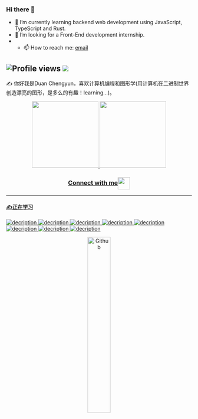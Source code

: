 ### Hi there 👋
- 🔭 I’m currently learning backend web development using JavaScript, TypeScript and Rust.
- 🌱 I’m looking for a Front-End development internship.
- - 📫 How to reach me: [email](mailto:Dominic_Duan@163.com)
<!--
**Chanyon/Chanyon** is a ✨ _special_ ✨ repository because its `README.md` (this file) appears on your GitHub profile.

Here are some ideas to get you started:
- 👯 I’m looking to collaborate on ...
- 🤔 I’m looking for help with ...
- 💬 Ask me about ...
- 📫 How to reach me: ...
- 😄 Pronouns: ...
- ⚡ Fun fact: ...
-->
![Profile views](https://gpvc.arturio.dev/Chanyon)  <img src="https://img.shields.io/github/followers/Chanyon?label=Follow" style=" float:left, margin-right:10px" />
---
<!-- https://img.shields.io/github/stars/{Chanyon}/{repo-name}.svg -->
<!-- https://img.shields.io/github/issues-pr-closed/{Chanyon}/{repo-name}.svg -->
✍️ 你好我是Duan Chengyun，喜欢计算机编程和图形学(用计算机在二进制世界创造漂亮的图形，是多么的有趣！learning...)。

<!--[![Top Langs](https://github-readme-stats.vercel.app/api/top-langs/?username=Chanyon)](https://github.com/Chanyon/github-readme-stats) -->
<!-- ![Christmas's GitHub stats](https://github-readme-stats.vercel.app/api?username=Chanyon&show_icons=true&theme=radical) theme:blue-green | tokyonight | radical -->
<!-- [![Top Langs](https://github-readme-stats.vercel.app/api/top-langs/?username=Chanyon&layout=compact)](https://github.com/Chanyon/github-readme-stats) -->
 
<div align="center">
  <a href="https://github.com/Chanyon">
  <img height="180em" src="https://github-readme-stats.vercel.app/api?username=Chanyon&show_icons=true&theme=dracula&include_all_commits=true&count_private=true"/>
  <img height="180em" src="https://github-readme-stats.vercel.app/api/top-langs/?username=Chanyon&layout=compact&langs_count=7&theme=dracula"/>
</div>

<div align="center">
  <h3 align="center">Connect with me<img align="center" src="https://github.com/rajput2107/rajput2107/blob/master/Assets/Handshake.gif" height="33px" /></h3> 
</div>

<!-- <a href="https://github.com/Chanyon">
<img src="https://github-readme-stats.vercel.app/api/top-langs/?username=Chanyon&theme=radical&hide=glsl,python" />
</a> -->
<!-- <img src="https://github-readme-stats.vercel.app/api?username=Chanyon&&show_icons=true&theme=radical&line_height=27&v=5" alt="Ashwani's GitHub Stats" /> -->
<!-- ![Visitor Count](https://profile-counter.glitch.me/Chanyon/count.svg) -->
<!-- ![decription](https://img.shields.io/badge/lang-Rust-red) -->

---
#### ✍️正在学习
![decription](https://img.shields.io/badge/Rust-000000?style=for-the-badge&logo=rust&logoColor=white)
![decription](https://img.shields.io/badge/JavaScript-F7DF1E?style=for-the-badge&logo=javascript&logoColor=black)
![decription](https://img.shields.io/badge/HTML-239120?style=for-the-badge&logo=html5&logoColor=white)
![decription](https://img.shields.io/badge/CSS-239120?&style=for-the-badge&logo=css3&logoColor=white)
![decription](https://img.shields.io/badge/TypeScript-007ACC?style=for-the-badge&logo=typescript&logoColor=white)
![decription](https://img.shields.io/badge/Vue.js-35495E?style=for-the-badge&logo=vue.js&logoColor=4FC08D)
![decription](https://img.shields.io/badge/React-20232A?style=for-the-badge&logo=react&logoColor=61DAFB)
![decription](https://img.shields.io/badge/Zig-239120?&style=for-the-badge&logo=zig&logoColor=white)
 
<!-- <img src = "https://img.shields.io/badge/-HTML5-E34F26?style=flat&logo=html5&logoColor=white"> 
<img src = "https://img.shields.io/badge/-CSS3-1572B6?style=flat&logo=css3&logoColor=white">
<img src="https://img.shields.io/badge/-JavaScript-eed718?style=flat&logo=javascript&logoColor=ffffff">
<img src="https://img.shields.io/badge/-React-000000?style=flat&logo=react&logoColor=00c8ff">
<img src="https://img.shields.io/badge/-Express.js-787878?style=flat">
<img src="https://img.shields.io/badge/-Node.js-3C873A?style=flat&logo=Node.js&logoColor=white"> -->

<!-- 看情况使用 -->
<!-- https://img.shields.io/github/forks/{username}/{repo-name}.svg -->
<!-- https://img.shields.io/github/stars/{username}/{repo-name}.svg -->
<!-- https://img.shields.io/github/issues-pr-closed/{username}/{repo-name}.svg -->

<div align="center">
<img width="35%" align="center" alt="Github" src="https://user-images.githubusercontent.com/48678280/88862734-4903af80-d201-11ea-968b-9c939d88a37c.gif" />
</div>

